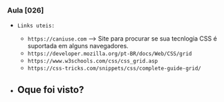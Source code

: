 ### Aula [026]


- `Links uteis:`
  - `https://caniuse.com` --> Site para procurar se sua tecnlogia CSS é suportada em alguns navegadores.
  - `https://developer.mozilla.org/pt-BR/docs/Web/CSS/grid`
  - `https://www.w3schools.com/css/css_grid.asp`
  - `https://css-tricks.com/snippets/css/complete-guide-grid/`


- Oque foi visto?
  - 